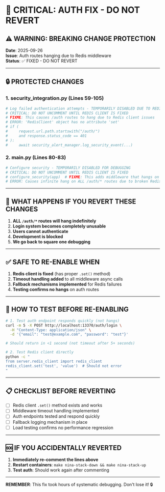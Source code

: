 # 🚨 CRITICAL: AUTH FIX - DO NOT REVERT

## ⚠️ WARNING: BREAKING CHANGE PROTECTION

**Date**: 2025-09-26  
**Issue**: Auth routes hanging due to Redis middleware  
**Status**: ✅ FIXED - DO NOT REVERT

---

## 🔒 PROTECTED CHANGES

### 1. security_integration.py (Lines 59-105)
```python
# Log failed authentication attempts - TEMPORARILY DISABLED DUE TO REDIS HANG
# CRITICAL: DO NOT UNCOMMENT UNTIL REDIS CLIENT IS FIXED
# FIXME: This causes /auth routes to hang due to Redis client issues
# ERROR: 'RedisClient' object has no attribute 'set'
# if (
#     request.url.path.startswith("/auth/")
#     and response.status_code == 401
# ):
#     await security_alert_manager.log_security_event(...)
```

### 2. main.py (Lines 80-83)
```python
# Configure security - TEMPORARILY DISABLED FOR DEBUGGING  
# CRITICAL: DO NOT UNCOMMENT UNTIL REDIS CLIENT IS FIXED
# configure_security(app)  # FIXME: This adds middleware that hangs on /auth routes due to Redis issues
# ERROR: Causes infinite hang on ALL /auth/* routes due to broken Redis calls
```

---

## 🚨 WHAT HAPPENS IF YOU REVERT THESE CHANGES

1. **ALL `/auth/*` routes will hang indefinitely**
2. **Login system becomes completely unusable**
3. **Users cannot authenticate**
4. **Development is blocked**
5. **We go back to square one debugging**

---

## ✅ SAFE TO RE-ENABLE WHEN

1. **Redis client is fixed** (has proper `.set()` method)
2. **Timeout handling added** to all middleware async calls
3. **Fallback mechanisms implemented** for Redis failures
4. **Testing confirms no hangs** on auth routes

---

## 🧪 HOW TO TEST BEFORE RE-ENABLING

```bash
# 1. Test auth endpoint responds quickly (not hangs)
curl -m 5 -X POST http://localhost:13370/auth/login \
  -H "Content-Type: application/json" \
  -d '{"email": "test@example.com", "password": "test"}'

# Should return in <1 second (not timeout after 5+ seconds)

# 2. Test Redis client directly
python -c "
from server.redis_client import redis_client
redis_client.set('test', 'value')  # Should not error
"
```

---

## 📋 CHECKLIST BEFORE REVERTING

- [ ] Redis client `.set()` method exists and works
- [ ] Middleware timeout handling implemented  
- [ ] Auth endpoints tested and respond quickly
- [ ] Fallback logging mechanism in place
- [ ] Load testing confirms no performance regression

---

## 🆘 IF YOU ACCIDENTALLY REVERTED

1. **Immediately re-comment the lines above**
2. **Restart containers**: `make nina-stack-down && make nina-stack-up`
3. **Test auth**: Should work again after commenting

---

**REMEMBER**: This fix took hours of systematic debugging. Don't lose it! 🔒
